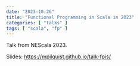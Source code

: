 ```yaml
---
date: "2023-10-26"
title: "Functional Programming in Scala in 2023"
categories: [ "talks" ]
tags: [ "scala", "fp" ]
---
```


Talk from NEScala 2023.

Slides: https://mpilquist.github.io/talk-fpis/
